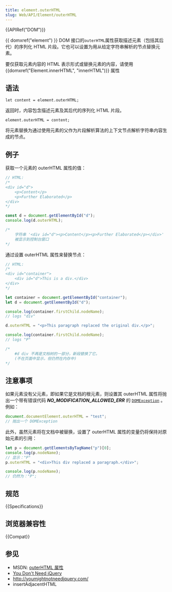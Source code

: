 ```yaml
---
title: element.outerHTML
slug: Web/API/Element/outerHTML
---
```


{{APIRef("DOM")}}

{{ domxref("element") }} DOM 接口的`outerHTML`属性获取描述元素（包括其后代）的序列化 HTML 片段。它也可以设置为用从给定字符串解析的节点替换元素。

要仅获取元素内容的 HTML 表示形式或替换元素的内容，请使用 {{domxref("Element.innerHTML", "innerHTML")}} 属性

## 语法

```plain
let content = element.outerHTML;
```

返回时，内容包含描述元素及其后代的序列化 HTML 片段。

```plain
element.outerHTML = content;
```

将元素替换为通过使用元素的父作为片段解析算法的上下文节点解析字符串内容生成的节点。

## 例子

获取一个元素的 outerHTML 属性的值：

```js
// HTML:
/*
<div id="d">
    <p>Content</p>
    <p>Further Elaborated</p>
</div>
*/

const d = document.getElementById("d");
console.log(d.outerHTML);

/*
    字符串 '<div id="d"><p>Content</p><p>Further Elaborated</p></div>'
    被显示到控制台窗口
*/
```

通过设置 outerHTML 属性来替换节点：

```js
// HTML:
/*
<div id="container">
    <div id="d">This is a div.</div>
</div>
*/

let container = document.getElementById("container");
let d = document.getElementById("d");

console.log(container.firstChild.nodeName);
// logs "div"

d.outerHTML = "<p>This paragraph replaced the original div.</p>";

console.log(container.firstChild.nodeName);
// logs "P"

/*
    #d div 不再是文档树的一部分，新段替换了它。
    (不在页面中显示，但仍然在内存中)
*/
```

## 注意事项

如果元素没有父元素，即如果它是文档的根元素，则设置其 outerHTML 属性将抛出一个带有错误代码 **_NO_MODIFICATION_ALLOWED_ERR_** 的 [`DOMException`](/zh-CN/DOM/DOMException) 。例如：

```js
document.documentElement.outerHTML = "test";
// 抛出一个 DOMException
```

此外，虽然元素将在文档中被替换，设置了 outerHTML 属性的变量仍将保持对原始元素的引用：

```js
let p = document.getElementsByTagName("p")[0];
console.log(p.nodeName);
// 显示："P"
p.outerHTML = "<div>This div replaced a paragraph.</div>";

console.log(p.nodeName);
// 仍然为："P";
```

## 规范

{{Specifications}}

## 浏览器兼容性

{{Compat}}

## 参见

- MSDN: [outerHTML 属性](http://msdn.microsoft.com/en-us/library/ms534310%28v=vs.85%29.aspx)
- [You Don't Need jQuery](http://youmightnotneedjquery.com/)
- <http://youmightnotneedjquery.com/>
- insertAdjacentHTML
